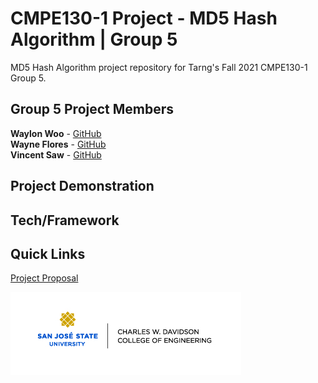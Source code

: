 # CMPE130-1 Project - MD5 Hash Algorithm | Group 5

MD5 Hash Algorithm project repository for Tarng's Fall 2021 CMPE130-1 Group 5.

## Group 5 Project Members
**Waylon Woo** - [GitHub](https://github.com/ItsWaylon) <br/>
**Wayne Flores** - [GitHub](https://github.com/WanyeWest) <br/>
**Vincent Saw** - [GitHub](https://github.com/vsawce) <br/>

## Project Demonstration

## Tech/Framework

## Quick Links
[Project Proposal](https://docs.google.com/document/d/1QIvPq0iEo8aqNk40dXNUAVrYWD6TlCX9FRXC_qPybec/edit?usp=sharing)<br/>


![](media/sjsuSponsor.jpg) <br/>